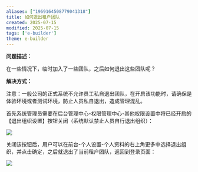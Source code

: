 ```yaml
---
aliases: ["1969164508779041318"]
title: 如何退出租户团队
created: 2025-07-15
modified: 2025-07-15
tags: ['e-builder']
theme: e-builder
---
```


**问题描述：**

在一些情况下，临时加入了一些团队，之后如何退出这些团队呢？

**解决方式：**

注意：一般公司的正式系统不允许员工私自退出团队，在开启该功能时，请确保是体验环境或者测试环境，防止人员私自退出，造成管理混乱。

首先系统管理员需要在后台管理中心-权限管理中心-其他权限设置中将已经开启的【退出组织设置】按钮关闭（系统默认禁止人员自行退出组织）：

![](333f7881efbc9f0f52e8d1e7cb6d2210.jpg)

关闭该按钮后，用户可以在前台-个人设置-个人资料的右上角更多中选择退出组织，并点击确定，之后就退出了当前租户团队，返回到登录页面：

![](332b93672471e474d3ef14be8f0b8c4d.jpg)